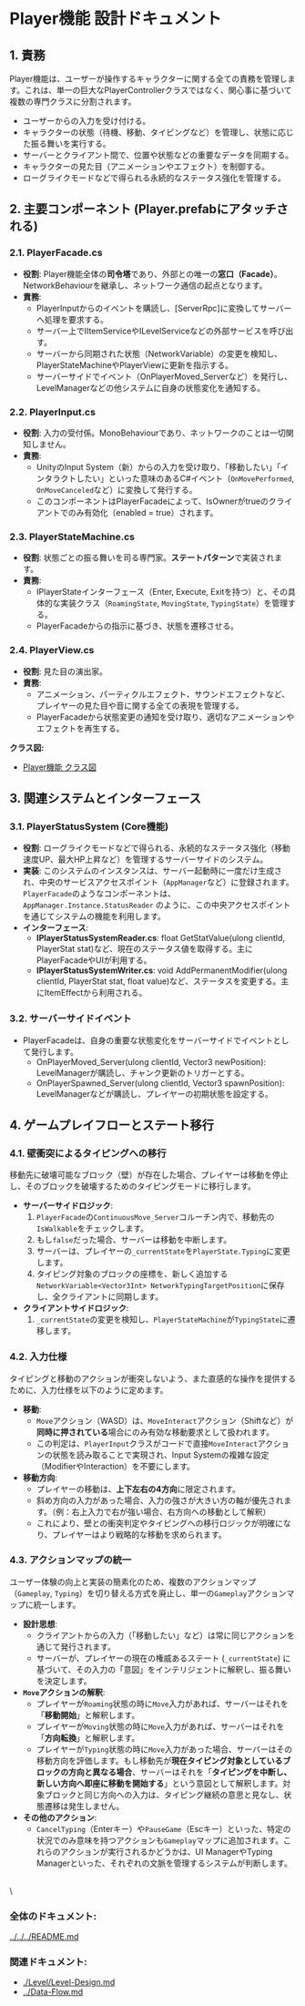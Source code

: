 # **Player機能 設計ドキュメント**

## **1\. 責務**

Player機能は、ユーザーが操作するキャラクターに関する全ての責務を管理します。これは、単一の巨大なPlayerControllerクラスではなく、関心事に基づいて複数の専門クラスに分割されます。

* ユーザーからの入力を受け付ける。  
* キャラクターの状態（待機、移動、タイピングなど）を管理し、状態に応じた振る舞いを実行する。  
* サーバーとクライアント間で、位置や状態などの重要なデータを同期する。  
* キャラクターの見た目（アニメーションやエフェクト）を制御する。  
* ローグライクモードなどで得られる永続的なステータス強化を管理する。

## **2\. 主要コンポーネント (Player.prefabにアタッチされる)**

### **2.1. PlayerFacade.cs**

* **役割**: Player機能全体の**司令塔**であり、外部との唯一の**窓口（Facade）**。NetworkBehaviourを継承し、ネットワーク通信の起点となります。  
* **責務**:  
  * PlayerInputからのイベントを購読し、\[ServerRpc\]に変換してサーバーへ処理を要求する。  
  * サーバー上でIItemServiceやILevelServiceなどの外部サービスを呼び出す。  
  * サーバーから同期された状態（NetworkVariable）の変更を検知し、PlayerStateMachineやPlayerViewに更新を指示する。  
  * サーバーサイドでイベント（OnPlayerMoved\_Serverなど）を発行し、LevelManagerなどの他システムに自身の状態変化を通知する。

### **2.2. PlayerInput.cs**

* **役割**: 入力の受付係。MonoBehaviourであり、ネットワークのことは一切関知しません。  
* **責務**:  
  * UnityのInput System（新）からの入力を受け取り、「移動したい」「インタラクトしたい」といった意味のあるC#イベント（`OnMovePerformed`, `OnMoveCanceled`など）に変換して発行する。  
  * このコンポーネントはPlayerFacadeによって、IsOwnerがtrueのクライアントでのみ有効化（enabled \= true）されます。

### **2.3. PlayerStateMachine.cs**

* **役割**: 状態ごとの振る舞いを司る専門家。**ステートパターン**で実装されます。  
* **責務**:  
  * IPlayerStateインターフェース（Enter, Execute, Exitを持つ）と、その具体的な実装クラス（`RoamingState`, `MovingState`, `TypingState`）を管理する。  
  * PlayerFacadeからの指示に基づき、状態を遷移させる。

### **2.4. PlayerView.cs**

* **役割**: 見た目の演出家。  
* **責務**:  
  * アニメーション、パーティクルエフェクト、サウンドエフェクトなど、プレイヤーの見た目や音に関する全ての表現を管理する。  
  * PlayerFacadeから状態変更の通知を受け取り、適切なアニメーションやエフェクトを再生する。

**クラス図:**
* [Player機能 クラス図](./Docs/Player-Class-Diagram.md)

## **3\. 関連システムとインターフェース**

### **3.1. PlayerStatusSystem (Core機能)**

* **役割**: ローグライクモードなどで得られる、永続的なステータス強化（移動速度UP、最大HP上昇など）を管理するサーバーサイドのシステム。  
* **実装**: このシステムのインスタンスは、サーバー起動時に一度だけ生成され、中央のサービスアクセスポイント（`AppManager`など）に登録されます。`PlayerFacade`のようなコンポーネントは、`AppManager.Instance.StatusReader` のように、この中央アクセスポイントを通じてシステムの機能を利用します。
* **インターフェース**:  
  * **IPlayerStatusSystemReader.cs**: float GetStatValue(ulong clientId, PlayerStat stat)など、現在のステータス値を取得する。主にPlayerFacadeやUIが利用する。  
  * **IPlayerStatusSystemWriter.cs**: void AddPermanentModifier(ulong clientId, PlayerStat stat, float value)など、ステータスを変更する。主にItemEffectから利用される。

### **3.2. サーバーサイドイベント**

* PlayerFacadeは、自身の重要な状態変化をサーバーサイドでイベントとして発行します。  
  * OnPlayerMoved\_Server(ulong clientId, Vector3 newPosition): LevelManagerが購読し、チャンク更新のトリガーとする。  
  * OnPlayerSpawned\_Server(ulong clientId, Vector3 spawnPosition): LevelManagerなどが購読し、プレイヤーの初期状態を設定する。

## **4. ゲームプレイフローとステート移行**

### **4.1. 壁衝突によるタイピングへの移行**

移動先に破壊可能なブロック（壁）が存在した場合、プレイヤーは移動を停止し、そのブロックを破壊するためのタイピングモードに移行します。

*   **サーバーサイドロジック**:
    1.  `PlayerFacade`の`ContinuousMove_Server`コルーチン内で、移動先の`IsWalkable`をチェックします。
    2.  もし`false`だった場合、サーバーは移動を中断します。
    3.  サーバーは、プレイヤーの`_currentState`を`PlayerState.Typing`に変更します。
    4.  タイピング対象のブロックの座標を、新しく追加する`NetworkVariable<Vector3Int> NetworkTypingTargetPosition`に保存し、全クライアントに同期します。
*   **クライアントサイドロジック**:
    1.  `_currentState`の変更を検知し、`PlayerStateMachine`が`TypingState`に遷移します。

### **4.2. 入力仕様**

タイピングと移動のアクションが衝突しないよう、また直感的な操作を提供するために、入力仕様を以下のように定めます。

*   **移動**:
    *   `Move`アクション（WASD）は、`MoveInteract`アクション（Shiftなど）が**同時に押されている**場合にのみ有効な移動要求として扱われます。
    *   この判定は、`PlayerInput`クラスがコードで直接`MoveInteract`アクションの状態を読み取ることで実現され、Input Systemの複雑な設定（ModifierやInteraction）を不要にします。
*   **移動方向**:
    *   プレイヤーの移動は、**上下左右の4方向**に限定されます。
    *   斜め方向の入力があった場合、入力の強さが大きい方の軸が優先されます。（例：右上入力で右が強い場合、右方向への移動として解釈）
    *   これにより、壁との衝突判定やタイピングへの移行ロジックが明確になり、プレイヤーはより戦略的な移動を求められます。

### **4.3. アクションマップの統一**

ユーザー体験の向上と実装の簡素化のため、複数のアクションマップ（`Gameplay`, `Typing`）を切り替える方式を廃止し、単一の`Gameplay`アクションマップに統一します。

*   **設計思想**:
    *   クライアントからの入力（「移動したい」など）は常に同じアクションを通じて発行されます。
    *   サーバーが、プレイヤーの現在の権威あるステート (`_currentState`) に基づいて、その入力の「意図」をインテリジェントに解釈し、振る舞いを決定します。
*   **`Move`アクションの解釈**:
    *   プレイヤーが`Roaming`状態の時に`Move`入力があれば、サーバーはそれを「**移動開始**」と解釈します。
    *   プレイヤーが`Moving`状態の時に`Move`入力があれば、サーバーはそれを「**方向転換**」と解釈します。
    *   プレイヤーが`Typing`状態の時に`Move`入力があった場合、サーバーはその移動方向を評価します。もし移動先が**現在タイピング対象としているブロックの方向と異なる場合**、サーバーはそれを「**タイピングを中断し、新しい方向へ即座に移動を開始する**」という意図として解釈します。対象ブロックと同じ方向への入力は、タイピング継続の意思と見なし、状態遷移は発生しません。
*   **その他のアクション**:
    *   `CancelTyping`（Enterキー）や`PauseGame`（Escキー）といった、特定の状況でのみ意味を持つアクションも`Gameplay`マップに追加されます。これらのアクションが実行されるかどうかは、UI ManagerやTyping Managerといった、それぞれの文脈を管理するシステムが判断します。

\
\
### **全体のドキュメント:**　
[../../../README.md](../../../README.md)
### **関連ドキュメント:**
* [./Level/Level-Design.md](../Level/Level-Design.md)  
* [../Data-Flow.md](../../../Data-Flow.md)